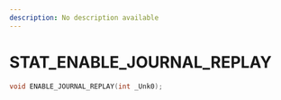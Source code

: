 ```yaml
---
description: No description available 
---
```


# STAT\_ENABLE_JOURNAL_REPLAY

```cpp
void ENABLE_JOURNAL_REPLAY(int _Unk0);
```